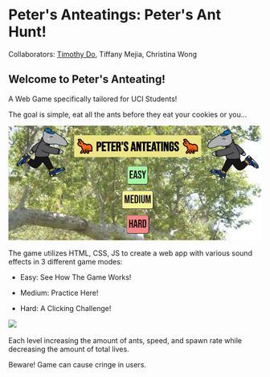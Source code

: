# Peter's Anteatings: Peter's Ant Hunt!
Collaborators: <a href="https://github.com/dotimothy">Timothy Do</a>, Tiffany Mejia, Christina Wong

## Welcome to Peter's Anteating!
A Web Game specifically tailored for UCI Students!

The goal is simple, eat all the ants
before they eat your cookies or you...

<img src="media/welcome.PNG">

The game utilizes HTML, CSS, JS to create
a web app with various sound effects in 3 different game modes:

- Easy: See How The Game Works!

- Medium: Practice Here!

- Hard: A Clicking Challenge!

<img src="media/ants.gif">

Each level increasing the amount of ants, speed, and spawn rate
while decreasing the amount of total lives.

Beware! Game can cause cringe in users.
